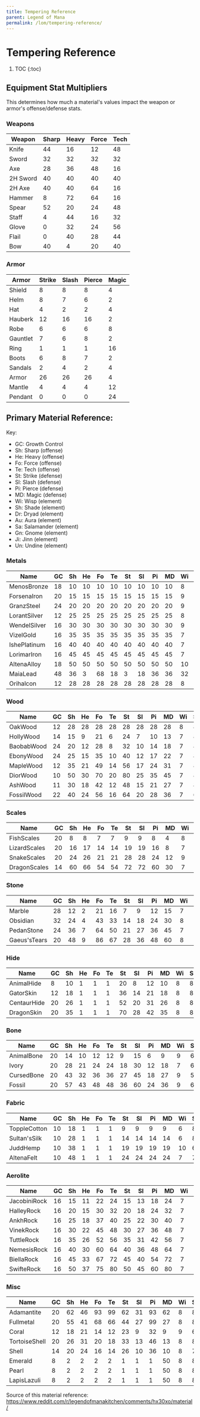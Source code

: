 ```yaml
---
title: Tempering Reference
parent: Legend of Mana
permalink: /lom/tempering-reference/
---
```


# Tempering Reference

1. TOC
{:toc}

## Equipment Stat Multipliers
This determines how much a material's values impact the weapon or armor's offense/defense stats.

### Weapons
| Weapon | Sharp | Heavy | Force | Tech |
|-|-|-|-|-|
| Knife | 44 | 16 | 12 | 48 |              
| Sword | 32 | 32 | 32 | 32 |
| Axe | 28 | 36 | 48 | 16 |
| 2H Sword | 40 | 40 | 40 | 40 |
| 2H Axe | 40 | 40 | 64 | 16 |
| Hammer | 8 | 72 | 64 | 16 |
| Spear | 52 | 20 | 24 | 48 |
| Staff | 4 | 44 | 16 | 32  |
| Glove |0 | 32 | 24 | 56 |
| Flail | 0 | 40 | 28 | 44 |
| Bow | 40 | 4 | 20 | 40  |

### Armor
| Armor | Strike | Slash | Pierce | Magic |
|-|-|-|-|-|
| Shield | 8 | 8 | 8 | 4 |
| Helm | 8 | 7 | 6 | 2 |
| Hat | 4 | 2 | 2 | 4 |
| Hauberk | 12 | 16 | 16 | 2 |
| Robe | 6 | 6 | 6 | 8 |
| Gauntlet | 7 | 6 | 8 | 2 |
| Ring | 1 | 1 | 1 | 16 |
| Boots | 6 | 8 | 7 | 2 |
| Sandals | 2 | 4 | 2 | 4 |
| Armor | 26 | 26 | 26 | 4 |
| Mantle | 4 | 4 | 4 | 12 |
| Pendant | 0 | 0 | 0 | 24 |

## Primary Material Reference:
Key:
- GC: Growth Control
- Sh: Sharp (offense)
- He: Heavy (offense)
- Fo: Force (offense)
- Te: Tech (offense)
- St: Strike (defense)
- Sl: Slash (defense)
- Pi: Pierce (defense)
- MD: Magic (defense)
- Wi: Wisp (element)
- Sh: Shade (element)
- Dr: Dryad (element)
- Au: Aura (element)
- Sa: Salamander (element)
- Gn: Gnome (element)
- Ji: Jinn (element)
- Un: Undine (element)

### Metals

| Name | GC | Sh | He | Fo | Te | St | Sl | Pi | MD | Wi | Sh | Dr | Au | Sa | Gn | Ji | Un |
|---|---|---|---|---|---|---|---|---|---|---|---|---|---|---|---|---|---|
| MenosBronze | 18 | 10 | 10 | 10 | 10 | 10 | 10 | 10 | 10 | 8 | 8 | 8 | 8 | 8 | 8 | 8 | 8 |
| ForsenaIron | 20 | 15 | 15 | 15 | 15 | 15 | 15 | 15 | 15 | 9 | 9 | 9 | 9 | 9 | 9 | 9 | 9 |
| GranzSteel | 24 | 20 | 20 | 20 | 20 | 20 | 20 | 20 | 20 | 9 | 9 | 9 | 9 | 9 | 9 | 9 | 9 |
| LorantSilver | 12 | 25 | 25 | 25 | 25 | 25 | 25 | 25 | 25 | 8 | 6 | 7 | 7 | 7 | 7 | 7 | 7 |
| WendelSilver | 16 | 30 | 30 | 30 | 30 | 30 | 30 | 30 | 30 | 9 | 7 | 8 | 8 | 8 | 8 | 8 | 8 |
| VizelGold | 16 | 35 | 35 | 35 | 35 | 35 | 35 | 35 | 35 | 7 | 9 | 9 | 9 | 9 | 9 | 9 | 9 |
| IshePlatinum | 16 | 40 | 40 | 40 | 40 | 40 | 40 | 40 | 40 | 7 | 7 | 8 | 8 | 8 | 8 | 8 | 8 |
| LorimarIron | 16 | 45 | 45 | 45 | 45 | 45 | 45 | 45 | 45 | 7 | 9 | 9 | 9 | 9 | 9 | 9 | 9 |
| AltenaAlloy | 18 | 50 | 50 | 50 | 50 | 50 | 50 | 50 | 50 | 10 | 10 | 10 | 10 | 10 | 10 | 10 | 10 |
| MaiaLead | 48 | 36 | 3 | 68 | 18 | 3 | 18 | 36 | 36 | 32 | 32 | 32 | 32 | 32 | 32 | 32 | 32 |
| Orihalcon | 12 | 28 | 28 | 28 | 28 | 28 | 28 | 28 | 28 | 8 | 8 | 7 | 10 | 7 | 9 | 6 | 8 |

### Wood

| Name | GC | Sh | He | Fo | Te | St | Sl | Pi | MD | Wi | Sh | Dr | Au | Sa | Gn | Ji | Un |
|---|---|---|---|---|---|---|---|---|---|---|---|---|---|---|---|---|---|
| OakWood | 12 | 28 | 28 | 28 | 28 | 28 | 28 | 28 | 28 | 8 | 8 | 7 | 10 | 7 | 9 | 6 | 8 |
| HollyWood | 14 | 15 | 9 | 21 | 6 | 24 | 7 | 10 | 13 | 7 | 8 | 6 | 9 | 10 | 7 | 7 | 7 |
| BaobabWood | 24 | 20 | 12 | 28 | 8 | 32 | 10 | 14 | 18 | 7 | 8 | 6 | 9 | 10 | 7 | 7 | 7 |
| EbonyWood | 24 | 25 | 15 | 35 | 10 | 40 | 12 | 17 | 22 | 7 | 8 | 6 | 9 | 10 | 7 | 7 | 7 |
| MapleWood | 12 | 35 | 21 | 49 | 14 | 56 | 17 | 24 | 31 | 7 | 8 | 6 | 9 | 10 | 7 | 7 | 7 |
| DiorWood | 10 | 50 | 30 | 70 | 20 | 80 | 25 | 35 | 45 | 7 | 8 | 5 | 9 | 10 | 7 | 7 | 7 |
| AshWood | 11 | 30 | 18 | 42 | 12 | 48 | 15 | 21 | 27 | 7 | 8 | 6 | 9 | 10 | 7 | 7 | 7 |
| FossilWood | 22 | 40 | 24 | 56 | 16 | 64 | 20 | 28 | 36 | 7 | 6 | 6 | 9 | 10 | 6 | 7 | 7 |

### Scales

| Name | GC | Sh | He | Fo | Te | St | Sl | Pi | MD | Wi | Sh | Dr | Au | Sa | Gn | Ji | Un |
|---|---|---|---|---|---|---|---|---|---|---|---|---|---|---|---|---|---|
| FishScales | 20 | 8 | 8 | 7 | 7 | 9 | 9 | 8 | 4 |  8 | 8 | 8 | 8 | 8 | 8 | 8 | 6 |
| LizardScales | 20 | 16 | 17 | 14 | 14 | 19 | 19 | 16 | 8 | 7 | 9 | 8 | 8 | 7 | 8 | 8 | 9 |
| SnakeScales | 20 | 24 | 26 | 21 | 21 | 28 | 28 | 24 | 12 | 9 | 7 | 8 | 8 | 8 | 7 | 8 | 7 |
| DragonScales | 14 | 60 | 66 | 54 | 54 | 72 | 72 | 60 | 30 | 7 | 7 | 7 | 7 | 6 | 7 | 7 | 7 |

### Stone

| Name | GC | Sh | He | Fo | Te | St | Sl | Pi | MD | Wi | Sh | Dr | Au | Sa | Gn | Ji | Un |
|---|---|---|---|---|---|---|---|---|---|---|---|---|---|---|---|---|---|
| Marble | 28 | 12 | 2 | 21 | 16 | 7 | 9 | 12 | 15 | 7 | 8 | 9 | 7 | 7 | 6 | 10 | 7 |
| Obsidian | 32 | 24 | 4 | 43 | 33 | 14 | 18 | 24 | 30 |  8 | 6 | 9 | 7 | 7 | 6 | 10 | 8 |
| PedanStone | 24 | 36 | 7 | 64 | 50 | 21 | 27 | 36 | 45 |  7 | 8 | 9 | 7 | 7 | 7 | 11 | 7 |
| Gaeus'sTears | 20 | 48 | 9 | 86 | 67 | 28 | 36 | 48 | 60 | 8 | 8 | 9 | 7 | 10 | 6 | 10 | 6 |

### Hide

| Name | GC | Sh | He | Fo | Te | St | Sl | Pi | MD | Wi | Sh | Dr | Au | Sa | Gn | Ji | Un |
|---|---|---|---|---|---|---|---|---|---|---|---|---|---|---|---|---|---|
| AnimalHide | 8 | 10 | 1 | 1 | 1 | 20 | 8 | 12 | 10 | 8 | 8 | 7 | 9 | 9 | 7 | 7 | 7 |
| GatorSkin | 12 | 18 | 1 | 1 | 1 | 36 | 14 | 21 | 18 |  8 | 8 | 7 | 9 | 9 | 8 | 8 | 6 |
| CentaurHide | 20 | 26 | 1 | 1 | 1 | 52 | 20 | 31 | 26 | 8 | 8 | 9 | 7 | 8 | 7 | 8 | 8 |
| DragonSkin | 20 | 35 | 1 | 1 | 1 | 70 | 28 | 42 | 35 | 8 | 8 | 7 | 9 | 5 | 10 | 5 | 10 |

### Bone

| Name | GC | Sh | He | Fo | Te | St | Sl | Pi | MD | Wi | Sh | Dr | Au | Sa | Gn | Ji | Un |
|---|---|---|---|---|---|---|---|---|---|---|---|---|---|---|---|---|---|
| AnimalBone | 20 | 14 | 10 | 12 | 12 | 9 | 15 | 6 | 9 | 9 | 6 | 8 | 8 | 8 | 8 | 8 | 8 |
| Ivory | 20 | 28 | 21 | 24 | 24 | 18 | 30 | 12 | 18 | 7 | 6 | 7 | 7 | 8 | 6 | 7 | 7 |
| CursedBone | 20 | 43 | 32 | 36 | 36 | 27 | 45 | 18 | 27 | 9 | 5 | 9 | 7 | 9 | 7 | 9 | 7 |
| Fossil | 20 | 57 | 43 | 48 | 48 | 36 | 60 | 24 | 36 | 9 | 6 | 8 | 8 | 10 | 6 | 10 | 6 |

### Fabric

| Name | GC | Sh | He | Fo | Te | St | Sl | Pi | MD | Wi | Sh | Dr | Au | Sa | Gn | Ji | Un |
|---|---|---|---|---|---|---|---|---|---|---|---|---|---|---|---|---|---|
| ToppleCotton | 10 | 18 | 1 | 1 | 1 | 9 | 9 | 9 | 9 | 6 | 8 | 6 | 10 | 10 | 7 | 7 | 6 |
| Sultan'sSilk | 10 | 28 | 1 | 1 | 1 | 14 | 14 | 14 | 14 | 6 | 8 | 6 | 10 | 10 | 7 | 7 | 6 |
| JuddHemp | 10 | 38 | 1 | 1 | 1 | 19 | 19 | 19 | 19 | 10 | 6 | 6 | 10 | 10 | 7 | 7 | 6 |
| AltenaFelt | 10 | 48 | 1 | 1 | 1 | 24 | 24 | 24 | 24 | 7 | 7 | 7 | 9 | 10 | 7 | 7 | 6 |

### Aerolite

| Name | GC | Sh | He | Fo | Te | St | Sl | Pi | MD | Wi | Sh | Dr | Au | Sa | Gn | Ji | Un |
|---|---|---|---|---|---|---|---|---|---|---|---|---|---|---|---|---|---|
| JacobiniRock | 16 | 15 | 11 | 22 | 24 | 15 | 13 | 18 | 24 | 7 | 8 | 10 | 7 | 7 | 8 | 9 | 8 |
| HalleyRock | 16 | 20 | 15 | 30 | 32 | 20 | 18 | 24 | 32 | 7 | 8 | 10 | 7 | 7 | 8 | 9 | 8 |
| AnkhRock | 16 | 25 | 18 | 37 | 40 | 25 | 22 | 30 | 40 | 7 | 8 | 10 | 7 | 7 | 8 | 9 | 8 |
| VinekRock | 16 | 30 | 22 | 45 | 48 | 30 | 27 | 36 | 48 | 7 | 8 | 10 | 7 | 7 | 8 | 9 | 8 |
| TuttleRock | 16 | 35 | 26 | 52 | 56 | 35 | 31 | 42 | 56 | 7 | 8 | 10 | 7 | 7 | 8 | 9 | 8 |
| NemesisRock | 16 | 40 | 30 | 60 | 64 | 40 | 36 | 48 | 64 | 7 | 8 | 10 | 7 | 7 | 8 | 9 | 8 |
| BiellaRock | 16 | 45 | 33 | 67 | 72 | 45 | 40 | 54 | 72 | 7 | 8 | 10 | 7 | 7 | 8 | 9 | 8 |
| SwifteRock | 16 | 50 | 37 | 75 | 80 | 50 | 45 | 60 | 80 | 7 | 8 | 10 | 7 | 7 | 8 | 9 | 8 |

### Misc

| Name | GC | Sh | He | Fo | Te | St | Sl | Pi | MD | Wi | Sh | Dr | Au | Sa | Gn | Ji | Un |
|---|---|---|---|---|---|---|---|---|---|---|---|---|---|---|---|---|---|
| Adamantite | 20 | 62 | 46 | 93 | 99 | 62 | 31 | 93 | 62 | 8 | 8 | 8 | 8 | 8 | 8 | 8 | 8 |
| Fullmetal | 20 | 55 | 41 | 68 | 66 | 44 | 27 | 99 | 27 | 8 | 8 | 8 | 8 | 8 | 8 | 8 | 8 |
| Coral | 12 | 18 | 21 | 14 | 12 | 23 | 9 | 32 | 9 | 9 | 6 | 7 | 7 | 9 | 7 | 9 | 5 |
| TortoiseShell | 20 | 26 | 31 | 20 | 18 | 33 | 13 | 46 | 13 | 8 | 8 | 9 | 7 | 9 | 8 | 9 | 7 |
| Shell | 14 | 20 | 24 | 16 | 14 | 26 | 10 | 36 | 10 | 8 | 7 | 9 | 8 | 9 | 7 | 9 | 6 |
| Emerald | 8 | 2 | 2 | 2 | 2 | 1 | 1 | 1 | 50 | 8 | 8 | 8 | 8 | 8 | 8 | 8 | 8 |
| Pearl | 8 | 2 | 2 | 2 | 2 | 1 | 1 | 1 | 50 | 8 | 8 | 8 | 8 | 8 | 8 | 8 | 8 |
| LapisLazuli | 8 | 2 | 2 | 2 | 2 | 1 | 1 | 1 | 50 | 8 | 8 | 8 | 8 | 8 | 8 | 8 | 8 |

Source of this material reference: https://www.reddit.com/r/legendofmanakitchen/comments/hx30xo/material/